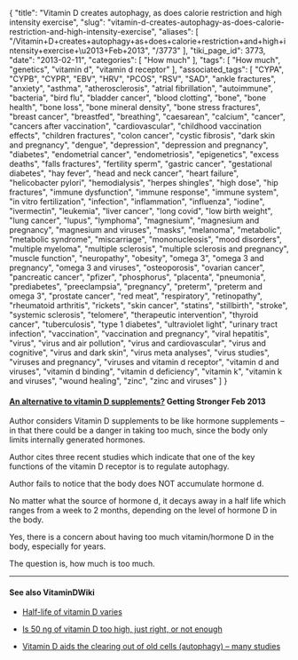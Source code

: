 {
    "title": "Vitamin D creates autophagy, as does calorie restriction and high intensity exercise",
    "slug": "vitamin-d-creates-autophagy-as-does-calorie-restriction-and-high-intensity-exercise",
    "aliases": [
        "/Vitamin+D+creates+autophagy+as+does+calorie+restriction+and+high+intensity+exercise+\u2013+Feb+2013",
        "/3773"
    ],
    "tiki_page_id": 3773,
    "date": "2013-02-11",
    "categories": [
        "How much"
    ],
    "tags": [
        "How much",
        "genetics",
        "vitamin d",
        "vitamin d receptor"
    ],
    "associated_tags": [
        "CYPA",
        "CYPB",
        "CYPR",
        "EBV",
        "HRV",
        "PCOS",
        "RSV",
        "SAD",
        "ankle fractures",
        "anxiety",
        "asthma",
        "atherosclerosis",
        "atrial fibrillation",
        "autoimmune",
        "bacteria",
        "bird flu",
        "bladder cancer",
        "blood clotting",
        "bone",
        "bone health",
        "bone loss",
        "bone mineral density",
        "bone stress fractures",
        "breast cancer",
        "breastfed",
        "breathing",
        "caesarean",
        "calcium",
        "cancer",
        "cancers after vaccination",
        "cardiovascular",
        "childhood vaccination effects",
        "children fractures",
        "colon cancer",
        "cystic fibrosis",
        "dark skin and pregnancy",
        "dengue",
        "depression",
        "depression and pregnancy",
        "diabetes",
        "endometrial cancer",
        "endometriosis",
        "epigenetics",
        "excess deaths",
        "falls fractures",
        "fertility sperm",
        "gastric cancer",
        "gestational diabetes",
        "hay fever",
        "head and neck cancer",
        "heart failure",
        "helicobacter pylori",
        "hemodialysis",
        "herpes shingles",
        "high dose",
        "hip fractures",
        "immune dysfunction",
        "immune response",
        "immune system",
        "in vitro fertilization",
        "infection",
        "inflammation",
        "influenza",
        "iodine",
        "ivermectin",
        "leukemia",
        "liver cancer",
        "long covid",
        "low birth weight",
        "lung cancer",
        "lupus",
        "lymphoma",
        "magnesium",
        "magnesium and pregnancy",
        "magnesium and viruses",
        "masks",
        "melanoma",
        "metabolic",
        "metabolic syndrome",
        "miscarriage",
        "mononucleosis",
        "mood disorders",
        "multiple myeloma",
        "multiple sclerosis",
        "multiple sclerosis and pregnancy",
        "muscle function",
        "neuropathy",
        "obesity",
        "omega 3",
        "omega 3 and pregnancy",
        "omega 3 and viruses",
        "osteoporosis",
        "ovarian cancer",
        "pancreatic cancer",
        "pfizer",
        "phosphorus",
        "placenta",
        "pneumonia",
        "prediabetes",
        "preeclampsia",
        "pregnancy",
        "preterm",
        "preterm and omega 3",
        "prostate cancer",
        "red meat",
        "respiratory",
        "retinopathy",
        "rheumatoid arthritis",
        "rickets",
        "skin cancer",
        "statins",
        "stillbirth",
        "stroke",
        "systemic sclerosis",
        "telomere",
        "therapeutic intervention",
        "thyroid cancer",
        "tuberculosis",
        "type 1 diabetes",
        "ultraviolet light",
        "urinary tract infection",
        "vaccination",
        "vaccination and pregnancy",
        "viral hepatitis",
        "virus",
        "virus and air pollution",
        "virus and cardiovascular",
        "virus and cognitive",
        "virus and dark skin",
        "virus meta analyses",
        "virus studies",
        "viruses and pregnancy",
        "viruses and vitamin d receptor",
        "vitamin d and viruses",
        "vitamin d binding",
        "vitamin d deficiency",
        "vitamin k",
        "vitamin k and viruses",
        "wound healing",
        "zinc",
        "zinc and viruses"
    ]
}


#### [An alternative to vitamin D supplements?](http://gettingstronger.org/2013/02/an-alternative-to-vitamin-d-supplements/#more-4125%20) Getting Stronger Feb 2013

Author considers Vitamin D supplements to be like hormone supplements –in that there could be a danger in taking too much, since the body only limits internally generated hormones.

Author cites three recent studies which indicate that one of the key functions of the vitamin D receptor is to regulate autophagy.

Author fails to notice that the body does NOT accumulate hormone d.  

No matter what the source of hormone d, it decays away in a half life which ranges from a week to 2 months, depending on the level of hormone D in the body.

Yes, there is a concern about having too much vitamin/hormone D in the body, especially for years.  

The question is, how much is too much.

---

#### See also VitaminDWiki

* [Half-life of vitamin D varies](/posts/half-life-of-vitamin-d-varies)

* [Is 50 ng of vitamin D too high, just right, or not enough](/tags/is-50-ng-of-vitamin-d-too-high-just-right-or-not-enough.html)

* [Vitamin D aids the clearing out of old cells (autophagy) – many studies ](/tags/vitamin-d-aids-the-clearing-out-of-old-cells-autophagy-many-studies.html)
